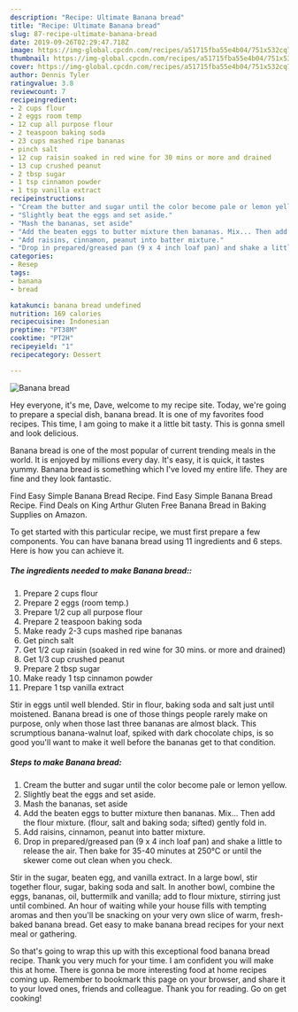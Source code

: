 ```yaml
---
description: "Recipe: Ultimate Banana bread"
title: "Recipe: Ultimate Banana bread"
slug: 87-recipe-ultimate-banana-bread
date: 2019-09-26T02:29:47.718Z
image: https://img-global.cpcdn.com/recipes/a51715fba55e4b04/751x532cq70/banana-bread-recipe-main-photo.jpg
thumbnail: https://img-global.cpcdn.com/recipes/a51715fba55e4b04/751x532cq70/banana-bread-recipe-main-photo.jpg
cover: https://img-global.cpcdn.com/recipes/a51715fba55e4b04/751x532cq70/banana-bread-recipe-main-photo.jpg
author: Dennis Tyler
ratingvalue: 3.8
reviewcount: 7
recipeingredient:
- 2 cups flour
- 2 eggs room temp
- 12 cup all purpose flour
- 2 teaspoon baking soda
- 23 cups mashed ripe bananas
- pinch salt
- 12 cup raisin soaked in red wine for 30 mins or more and drained
- 13 cup crushed peanut
- 2 tbsp sugar
- 1 tsp cinnamon powder
- 1 tsp vanilla extract
recipeinstructions:
- "Cream the butter and sugar until the color become pale or lemon yellow."
- "Slightly beat the eggs and set aside."
- "Mash the bananas, set aside"
- "Add the beaten eggs to butter mixture then bananas. Mix... Then add the flour mixture. (flour, salt and baking soda; sifted) gently fold in."
- "Add raisins, cinnamon, peanut into batter mixture."
- "Drop in prepared/greased pan (9 x 4 inch loaf pan) and shake a little to release the air. Then bake for 35-40 minutes at 250°C or until the skewer come out clean when you check."
categories:
- Resep
tags:
- banana
- bread

katakunci: banana bread undefined
nutrition: 169 calories
recipecuisine: Indonesian
preptime: "PT38M"
cooktime: "PT2H"
recipeyield: "1"
recipecategory: Dessert

---
```



![Banana bread](https://img-global.cpcdn.com/recipes/a51715fba55e4b04/751x532cq70/banana-bread-recipe-main-photo.jpg)

Hey everyone, it's me, Dave, welcome to my recipe site. Today, we're going to prepare a special dish, banana bread. It is one of my favorites food recipes. This time, I am going to make it a little bit tasty. This is gonna smell and look delicious.

Banana bread is one of the most popular of current trending meals in the world. It is enjoyed by millions every day. It's easy, it is quick, it tastes yummy. Banana bread is something which I've loved my entire life. They are fine and they look fantastic.

Find Easy Simple Banana Bread Recipe. Find Easy Simple Banana Bread Recipe. Find Deals on King Arthur Gluten Free Banana Bread in Baking Supplies on Amazon.


To get started with this particular recipe, we must first prepare a few components. You can have banana bread using 11 ingredients and 6 steps. Here is how you can achieve it.

##### The ingredients needed to make Banana bread::

1. Prepare 2 cups flour
1. Prepare 2 eggs (room temp.)
1. Prepare 1/2 cup all purpose flour
1. Prepare 2 teaspoon baking soda
1. Make ready 2-3 cups mashed ripe bananas
1. Get pinch salt
1. Get 1/2 cup raisin (soaked in red wine for 30 mins. or more and drained)
1. Get 1/3 cup crushed peanut
1. Prepare 2 tbsp sugar
1. Make ready 1 tsp cinnamon powder
1. Prepare 1 tsp vanilla extract


Stir in eggs until well blended. Stir in flour, baking soda and salt just until moistened. Banana bread is one of those things people rarely make on purpose, only when those last three bananas are almost black. This scrumptious banana-walnut loaf, spiked with dark chocolate chips, is so good you&#39;ll want to make it well before the bananas get to that condition. 

##### Steps to make Banana bread:

1. Cream the butter and sugar until the color become pale or lemon yellow.
1. Slightly beat the eggs and set aside.
1. Mash the bananas, set aside
1. Add the beaten eggs to butter mixture then bananas. Mix... Then add the flour mixture. (flour, salt and baking soda; sifted) gently fold in.
1. Add raisins, cinnamon, peanut into batter mixture.
1. Drop in prepared/greased pan (9 x 4 inch loaf pan) and shake a little to release the air. Then bake for 35-40 minutes at 250°C or until the skewer come out clean when you check.


Stir in the sugar, beaten egg, and vanilla extract. In a large bowl, stir together flour, sugar, baking soda and salt. In another bowl, combine the eggs, bananas, oil, buttermilk and vanilla; add to flour mixture, stirring just until combined. An hour of waiting while your house fills with tempting aromas and then you&#39;ll be snacking on your very own slice of warm, fresh-baked banana bread. Get easy to make banana bread recipes for your next meal or gathering. 

So that's going to wrap this up with this exceptional food banana bread recipe. Thank you very much for your time. I am confident you will make this at home. There is gonna be more interesting food at home recipes coming up. Remember to bookmark this page on your browser, and share it to your loved ones, friends and colleague. Thank you for reading. Go on get cooking!
